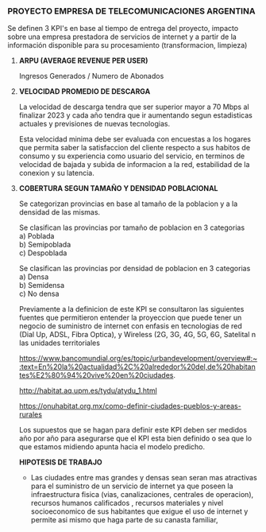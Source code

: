 ### PROYECTO EMPRESA DE TELECOMUNICACIONES ARGENTINA

Se definen 3 KPI's en base al tiempo de entrega del proyecto, impacto sobre una empresa prestadora de servicios de internet y a partir de la información disponible para su procesamiento (transformacion, limpieza)


1) **ARPU (AVERAGE REVENUE PER USER)**  

   Ingresos Generados / Numero de Abonados  

2) **VELOCIDAD PROMEDIO DE DESCARGA**

   La velocidad de descarga tendra que ser superior mayor a 70 Mbps al finalizar 2023 y cada año tendra que ir aumentando segun estadisticas actuales y previsiones de       nuevas tecnologias.

   Esta velocidad minima debe ser evaluada con encuestas a los hogares que permita saber la satisfaccion del cliente respecto a sus habitos de consumo y su experiencia 
   como usuario del servicio, en terminos de velocidad de bajada y subida de informacion a la red, estabilidad de la conexion y su latencia.

3) **COBERTURA SEGUN TAMAÑO Y DENSIDAD POBLACIONAL**

   Se categorizan provincias en base al tamaño de la poblacion y a la densidad de las mismas. 

   Se clasifican las provincias por tamaño de poblacion en 3 categorias  
   a) Poblada  
   b) Semipoblada  
   c) Despoblada  

   Se clasifican las provincias por densidad de poblacion en 3 categorias  
   a) Densa  
   b) Semidensa  
   c) No densa

   Previamente a la definicion de este KPI se consultaron las siguientes fuentes que permitieron entender la proyeccion que puede tener un negocio de suministro de internet con enfasis en tecnologias de red (Dial Up, ADSL, Fibra Optica), y Wireless (2G, 3G, 4G, 5G, 6G, Satelital n las unidades territoriales 
   
   https://www.bancomundial.org/es/topic/urbandevelopment/overview#:~:text=En%20la%20actualidad%2C%20alrededor%20del,de%20habitantes%E2%80%94%20vive%20en%20ciudades.

   http://habitat.aq.upm.es/tydu/atydu_1.html

   https://onuhabitat.org.mx/como-definir-ciudades-pueblos-y-areas-rurales

   Los supuestos que se hagan para definir este KPI deben ser medidos año por año para asegurarse que el KPI esta bien definido o sea que lo que estamos midiendo          apunta hacia el modelo predicho.

   **HIPOTESIS DE TRABAJO**

   - Las ciudades entre mas grandes y densas sean seran mas atractivas para el suministro de un servicio de internet ya que poseen la infraestructura fisica (vias,          canalizaciones, centrales de operacion), recursos humanos calificados , recursos materiales y nivel socioeconomico de sus habitantes que exigue el uso de internet 
     y permite asi mismo que haga parte de su canasta familiar, 
